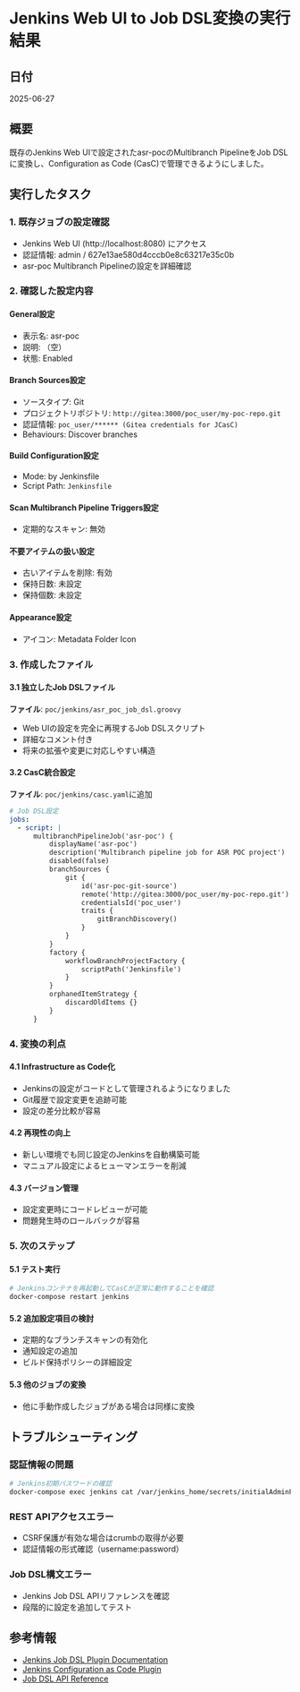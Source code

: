 # Jenkins Web UI to Job DSL変換の実行結果

## 日付
2025-06-27

## 概要
既存のJenkins Web UIで設定されたasr-pocのMultibranch PipelineをJob DSLに変換し、Configuration as Code (CasC)で管理できるようにしました。

## 実行したタスク

### 1. 既存ジョブの設定確認
- Jenkins Web UI (http://localhost:8080) にアクセス
- 認証情報: admin / 627e13ae580d4cccb0e8c63217e35c0b
- asr-poc Multibranch Pipelineの設定を詳細確認

### 2. 確認した設定内容

#### General設定
- 表示名: asr-poc  
- 説明: （空）
- 状態: Enabled

#### Branch Sources設定
- ソースタイプ: Git
- プロジェクトリポジトリ: `http://gitea:3000/poc_user/my-poc-repo.git`
- 認証情報: `poc_user/****** (Gitea credentials for JCasC)`
- Behaviours: Discover branches

#### Build Configuration設定
- Mode: by Jenkinsfile
- Script Path: `Jenkinsfile`

#### Scan Multibranch Pipeline Triggers設定
- 定期的なスキャン: 無効

#### 不要アイテムの扱い設定
- 古いアイテムを削除: 有効
- 保持日数: 未設定
- 保持個数: 未設定

#### Appearance設定
- アイコン: Metadata Folder Icon

### 3. 作成したファイル

#### 3.1 独立したJob DSLファイル
**ファイル**: `poc/jenkins/asr_poc_job_dsl.groovy`
- Web UIの設定を完全に再現するJob DSLスクリプト
- 詳細なコメント付き
- 将来の拡張や変更に対応しやすい構造

#### 3.2 CasC統合設定
**ファイル**: `poc/jenkins/casc.yaml`に追加
```yaml
# Job DSL設定
jobs:
  - script: |
      multibranchPipelineJob('asr-poc') {
          displayName('asr-poc')
          description('Multibranch pipeline job for ASR POC project')
          disabled(false)
          branchSources {
              git {
                  id('asr-poc-git-source')
                  remote('http://gitea:3000/poc_user/my-poc-repo.git')
                  credentialsId('poc_user')
                  traits {
                      gitBranchDiscovery()
                  }
              }
          }
          factory {
              workflowBranchProjectFactory {
                  scriptPath('Jenkinsfile')
              }
          }
          orphanedItemStrategy {
              discardOldItems {}
          }
      }
```

### 4. 変換の利点

#### 4.1 Infrastructure as Code化
- Jenkinsの設定がコードとして管理されるようになりました
- Git履歴で設定変更を追跡可能
- 設定の差分比較が容易

#### 4.2 再現性の向上
- 新しい環境でも同じ設定のJenkinsを自動構築可能
- マニュアル設定によるヒューマンエラーを削減

#### 4.3 バージョン管理
- 設定変更時にコードレビューが可能
- 問題発生時のロールバックが容易

### 5. 次のステップ

#### 5.1 テスト実行
```bash
# Jenkinsコンテナを再起動してCasCが正常に動作することを確認
docker-compose restart jenkins
```

#### 5.2 追加設定項目の検討
- 定期的なブランチスキャンの有効化
- 通知設定の追加
- ビルド保持ポリシーの詳細設定

#### 5.3 他のジョブの変換
- 他に手動作成したジョブがある場合は同様に変換

## トラブルシューティング

### 認証情報の問題
```bash
# Jenkins初期パスワードの確認
docker-compose exec jenkins cat /var/jenkins_home/secrets/initialAdminPassword
```

### REST APIアクセスエラー
- CSRF保護が有効な場合はcrumbの取得が必要
- 認証情報の形式確認（username:password）

### Job DSL構文エラー
- Jenkins Job DSL APIリファレンスを確認
- 段階的に設定を追加してテスト

## 参考情報

- [Jenkins Job DSL Plugin Documentation](https://plugins.jenkins.io/job-dsl/)
- [Jenkins Configuration as Code Plugin](https://plugins.jenkins.io/configuration-as-code/)
- [Job DSL API Reference](https://jenkinsci.github.io/job-dsl-plugin/) 
